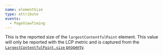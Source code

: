 ```yaml
---
name: elementSize
type: attribute
events:
  - PageViewTiming
---
```


This is the reported size of the `largestContentfulPaint` element. This value will only be reported with the LCP metric and is captured from the [`LargestContentfulPaint.size` property](https://developer.mozilla.org/en-US/docs/Web/API/LargestContentfulPaint/size).